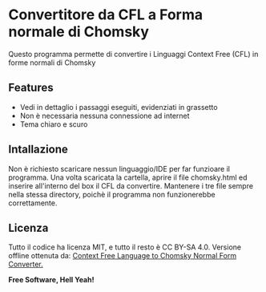 # Convertitore da CFL a Forma normale di Chomsky

Questo programma permette di convertire i Linguaggi Context Free (CFL) in forme normali di Chomsky

## Features
- Vedi in dettaglio i passaggi eseguiti, evidenziati in grassetto
- Non è necessaria nessuna connessione ad internet
- Tema chiaro e scuro

## Intallazione
Non è richiesto scaricare nessun linguaggio/IDE per far funzioare il programma.
Una volta scaricata la cartella, aprire il file chomsky.html ed inserire all'interno del box il CFL da convertire.
Mantenere i tre file sempre nella stessa directory, poichè il programma non funzionerebbe correttamente.

## Licenza
Tutto il codice ha licenza MIT, e tutto il resto è CC BY-SA 4.0.
Versione offline ottenuta da: [Context Free Language to Chomsky Normal Form Converter.](https://jayd.ml/algorithms/chomsky.html)

**Free Software, Hell Yeah!**
